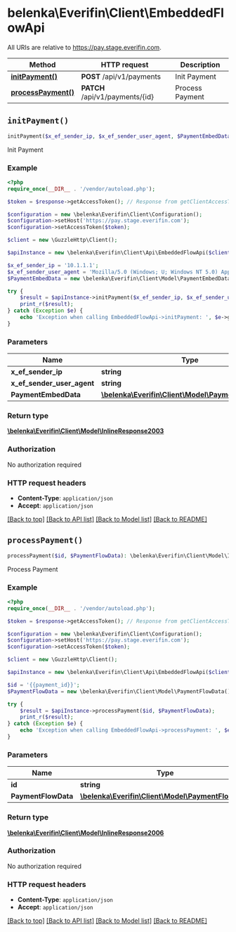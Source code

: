 # belenka\Everifin\Client\EmbeddedFlowApi

All URIs are relative to https://pay.stage.everifin.com.

Method | HTTP request | Description
------------- | ------------- | -------------
[**initPayment()**](EmbeddedFlowApi.md#initPayment) | **POST** /api/v1/payments | Init Payment
[**processPayment()**](EmbeddedFlowApi.md#processPayment) | **PATCH** /api/v1/payments/{id} | Process Payment


## `initPayment()`

```php
initPayment($x_ef_sender_ip, $x_ef_sender_user_agent, $PaymentEmbedData): \belenka\Everifin\Client\Model\InlineResponse2003
```

Init Payment

### Example

```php
<?php
require_once(__DIR__ . '/vendor/autoload.php');

$token = $response->getAccessToken(); // Response from getClientAccessToken

$configuration = new \belenka\Everifin\Client\Configuration();
$configuration->setHost('https://pay.stage.everifin.com');
$configuration->setAccessToken($token);

$client = new \GuzzleHttp\Client();

$apiInstance = new \belenka\Everifin\Client\Api\EmbeddedFlowApi($client, $configuration);

$x_ef_sender_ip = '10.1.1.1';
$x_ef_sender_user_agent = 'Mozilla/5.0 (Windows; U; Windows NT 5.0) AppleWebKit/536.1.2 (KHTML, like Gecko) Chrome/39.0.812.0 Safari/536.1.2'; 
$PaymentEmbedData = new \belenka\Everifin\Client\Model\PaymentEmbedData();

try {
    $result = $apiInstance->initPayment($x_ef_sender_ip, $x_ef_sender_user_agent, $PaymentEmbedData);
    print_r($result);
} catch (Exception $e) {
    echo 'Exception when calling EmbeddedFlowApi->initPayment: ', $e->getMessage(), PHP_EOL;
}
```

### Parameters

Name | Type | Description  | Notes
------------- | ------------- | ------------- | -------------
 **x_ef_sender_ip** | **string**|  | [optional]
 **x_ef_sender_user_agent** | **string**|  | [optional]
 **PaymentEmbedData** | [**\belenka\Everifin\Client\Model\PaymentEmbedData**](../Model/PaymentEmbedData.md)|  | [optional]

### Return type

[**\belenka\Everifin\Client\Model\InlineResponse2003**](../Model/InlineResponse2003.md)

### Authorization

No authorization required

### HTTP request headers

- **Content-Type**: `application/json`
- **Accept**: `application/json`

[[Back to top]](#) [[Back to API list]](../../README.md#endpoints)
[[Back to Model list]](../../README.md#models)
[[Back to README]](../../README.md)

## `processPayment()`

```php
processPayment($id, $PaymentFlowData): \belenka\Everifin\Client\Model\InlineResponse2006
```

Process Payment


### Example

```php
<?php
require_once(__DIR__ . '/vendor/autoload.php');

$token = $response->getAccessToken(); // Response from getClientAccessToken

$configuration = new \belenka\Everifin\Client\Configuration();
$configuration->setHost('https://pay.stage.everifin.com');
$configuration->setAccessToken($token);

$client = new \GuzzleHttp\Client();

$apiInstance = new \belenka\Everifin\Client\Api\EmbeddedFlowApi($client, $configuration);

$id = '{{payment_id}}'; 
$PaymentFlowData = new \belenka\Everifin\Client\Model\PaymentFlowData();

try {
    $result = $apiInstance->processPayment($id, $PaymentFlowData);
    print_r($result);
} catch (Exception $e) {
    echo 'Exception when calling EmbeddedFlowApi->processPayment: ', $e->getMessage(), PHP_EOL;
}
```

### Parameters

Name | Type | Description  | Notes
------------- | ------------- | ------------- | -------------
 **id** | **string**|  |
 **PaymentFlowData** | [**\belenka\Everifin\Client\Model\PaymentFlowData**](../Model/PaymentFlowData.md)|  | [optional]

### Return type

[**\belenka\Everifin\Client\Model\InlineResponse2006**](../Model/InlineResponse2006.md)

### Authorization

No authorization required

### HTTP request headers

- **Content-Type**: `application/json`
- **Accept**: `application/json`

[[Back to top]](#) [[Back to API list]](../../README.md#endpoints)
[[Back to Model list]](../../README.md#models)
[[Back to README]](../../README.md)
